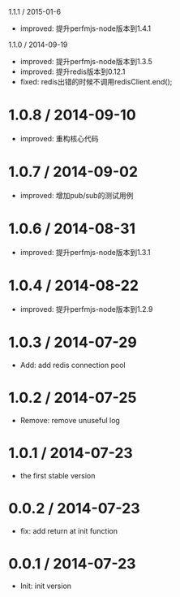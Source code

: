 1.1.1 / 2015-01-6
 * improved: 提升perfmjs-node版本到1.4.1

1.1.0 / 2014-09-19
 * improved: 提升perfmjs-node版本到1.3.5
 * improved: 提升redis版本到0.12.1
 * fixed: redis出错的时候不调用redisClient.end();

1.0.8 / 2014-09-10
==================
 * improved: 重构核心代码

1.0.7 / 2014-09-02
==================
 * improved: 增加pub/sub的测试用例

1.0.6 / 2014-08-31
==================
 * improved: 提升perfmjs-node版本到1.3.1

1.0.4 / 2014-08-22
==================
 * improved: 提升perfmjs-node版本到1.2.9

1.0.3 / 2014-07-29
==================
 * Add: add redis connection pool

1.0.2 / 2014-07-25
==================
 * Remove: remove unuseful log

1.0.1 / 2014-07-23
==================
 * the first stable version


0.0.2 / 2014-07-23
==================
 * fix: add return at init function

0.0.1 / 2014-07-23
==================
 * Init: init version
